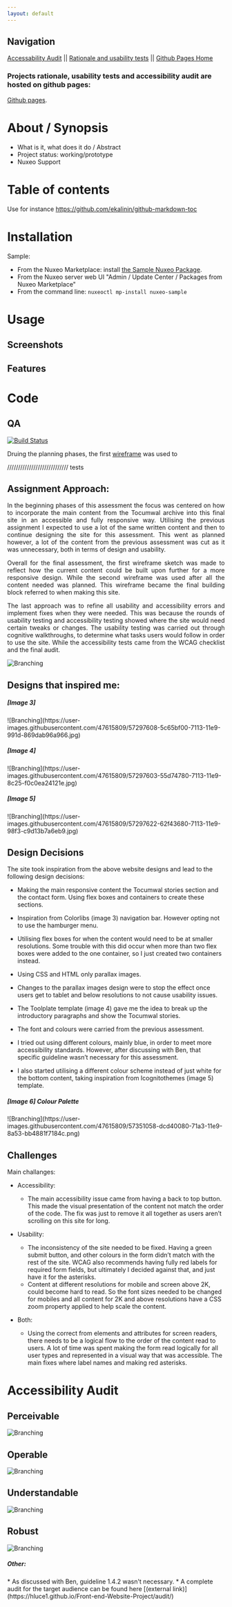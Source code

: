 ```yaml
---
layout: default
---
```


## Navigation 
[Accessability Audit](https://hluce1.github.io/week4/audit/) || [Rationale and usability tests](https://hluce1.github.io/week4/rationale/) || [Github Pages Home](https://hluce1.github.io/week4/)

### Projects rationale, usability tests and accessibility audit are hosted on github pages:
[Github pages](https://hluce1.github.io/Front-end-Website-Project/).

# About / Synopsis

* What is it, what does it do / Abstract
* Project status: working/prototype
* Nuxeo Support

# Table of contents

Use for instance https://github.com/ekalinin/github-markdown-toc

# Installation

Sample:
- From the Nuxeo Marketplace: install [the Sample Nuxeo Package](https://connect.nuxeo.com/nuxeo/site/marketplace/package/nuxeo-sample).
- From the Nuxeo server web UI "Admin / Update Center / Packages from Nuxeo Marketplace"
- From the command line: `nuxeoctl mp-install nuxeo-sample`

# Usage
## Screenshots
## Features

# Code
## QA

[![Build Status](https://qa.nuxeo.org/jenkins/buildStatus/icon?job=addons_nuxeo-sample-project-master)](https://qa.nuxeo.org/jenkins/job/addons_nuxeo-sample-project-master/)


Druing the planning phases, the first [wireframe](https://user-images.githubusercontent.com/47615809/57193719-c8b0b900-6f81-11e9-9fb4-82ec09d8e50b.png) was used to 

//////////////////////////// tests 

<h2>Assignment Approach:</h2>

<p align="justify">In the beginning phases of this assessment the focus was centered on how to incorporate the main content from the Tocumwal archive into this final site in an accessible and fully responsive way. Utilising the previous assignment I expected to use a lot of the same written content and then to continue designing the site for this assessment. This went as planned however, a lot of the content from the previous assessment was cut as it was unnecessary, both in terms of design and usability. </p>

<p align="justify">Overall for the final assessment, the first wireframe sketch was made to reflect how the current content could be built upon further for a more responsive design. While the second wireframe was used after all the content needed was planned. This wireframe became the final building block referred to when making this site.</p>

<p align="justify">The last approach was to refine all usability and accessibility errors and implement fixes when they were needed. This was because the rounds of usability testing and accessibility testing showed where the site would need certain tweaks or changes. The usability testing was carried out through cognitive walkthroughs, to determine what tasks users would follow in order to use the site. While the accessibility tests came from the WCAG checklist and the final audit.</p>

![Branching](https://user-images.githubusercontent.com/47615809/57345253-7cd25f80-718d-11e9-8560-c1b9ed94d48d.png)

<h2>Designs that inspired me:</h2>

<h5> [Image 3] </h5>
![Branching](https://user-images.githubusercontent.com/47615809/57297608-5c65bf00-7113-11e9-991d-869dab96a966.jpg)

<h5> [Image 4] </h5>
![Branching](https://user-images.githubusercontent.com/47615809/57297603-55d74780-7113-11e9-8c25-f0c0ea24121e.jpg)

<h5> [Image 5] </h5>
![Branching](https://user-images.githubusercontent.com/47615809/57297622-62f43680-7113-11e9-98f3-c9d13b7a6eb9.jpg)

<h2> Design Decisions </h2>

<p>The site took inspiration from the above website designs and lead to the following design decisions: </p>
  
* Making the main responsive content the Tocumwal stories section and the contact form. Using flex boxes and containers to create these sections. 
  
* Inspiration from Colorlibs (image 3) navigation bar. However opting not to use the hamburger menu. 

*	Utilising flex boxes for when the content would need to be at smaller resolutions. Some trouble with this did occur when more than two flex boxes were added to the one container, so I just created two containers instead. 

*	Using CSS and HTML only parallax images.

*	Changes to the parallax images design were to stop the effect once users get to tablet and below resolutions to not cause usability issues. 

*	The Toolplate template (image 4) gave me the idea to break up the introductory paragraphs and show the Tocumwal stories. 

*	The font and colours were carried from the previous assessment.

*	I tried out using different colours, mainly blue, in order to meet more accessibility standards. However, after discussing with Ben, that specific guideline wasn’t necessary for this assessment. 

*	I also started utilising a different colour scheme instead of just white for the bottom content, taking inspiration from Icognitothemes (image 5) template. 

<h5> [Image 6] Colour Palette </h5>
![Branching](https://user-images.githubusercontent.com/47615809/57351058-dcd40080-71a3-11e9-8a53-bb4881f7184c.png)

<h2> Challenges </h2>

<p> Main challanges: </p>

* Accessibility:
  - The main accessibility issue came from having a back to top button. This made the visual presentation of the content not match the order of the code. The fix was just to remove it all together as users aren’t scrolling on this site for long. 
  
* Usability:
  - The inconsistency of the site needed to be fixed. Having a green submit button, and other colours in the form didn’t match with the rest of the site. WCAG also recommends having fully red labels for required form fields, but ultimately I decided against that, and just have it for the asterisks.
  - Content at different resolutions for mobile and screen above 2K, could become hard to read. So the font sizes needed to be changed for mobiles and all content for 2K and above resolutions have a CSS zoom property applied to help scale the content. 
  
* Both:
  - Using the correct from elements and attributes for screen readers, there needs to be a logical flow to the order of the content read to users. A lot of time was spent making the form read logically for all user types and represented in a visual way that was accessible. The main fixes where label names and making red asterisks.   

# Accessibility Audit

## Perceivable

![Branching](https://user-images.githubusercontent.com/47615809/57357601-a358c080-71b6-11e9-8a7e-9d3a51c7649e.png)

## Operable

![Branching](https://user-images.githubusercontent.com/47615809/57357613-abb0fb80-71b6-11e9-8bdf-8f4b5a7cbf3d.png)

## Understandable

![Branching](https://user-images.githubusercontent.com/47615809/57357628-b4093680-71b6-11e9-8a62-bd70ee0e0a13.png)

## Robust

![Branching](https://user-images.githubusercontent.com/47615809/57357768-0cd8cf00-71b7-11e9-8dc6-8123e9ac29bc.png)
<br>

<h5> Other: </h5>
*   As discussed with Ben, guideline 1.4.2 wasn't necessary.
*   A complete audit for the target audience can be found here  [(external link)](https://hluce1.github.io/Front-end-Website-Project/audit/)


